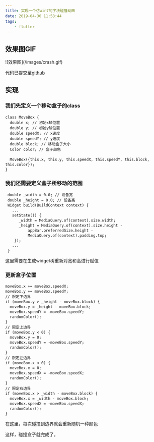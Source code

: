 ```yaml
---
title: 实现一个仿win7的字块碰撞动画
date: 2019-04-30 11:58:44
tags:
    - flutter
---
```


## 效果图GIF

<div>![效果图](/images/crash.gif)</div>

代码已提交至[github](https://github.com/sakurahe/flutter_animation/blob/master/lib/example/animate_demo.dart)

## 实现

### 我们先定义一个移动盒子的class

```
class MoveBox {
  double x; // 初始x轴位置
  double y; // 初始y轴位置
  double speedX; // x速度
  double speedY; // y速度
  double block; // 移动盒子大小
  Color color; // 盒子颜色

  MoveBox({this.x, this.y, this.speedX, this.speedY, this.block, this.color});
}
```

### 我们还需要定义盒子所移动的范围

```
 double _width = 0.0; // 设备宽
 double _height = 0.0; // 设备高
 Widget build(BuildContext context) {
   ...
   setState(() {
      _width = MediaQuery.of(context).size.width;
      _height = MediaQuery.of(context).size.height -
          appBar.preferredSize.height -
          MediaQuery.of(context).padding.top;
    });
   ...
 }
```

这里需要在生成widget树重新对宽和高进行赋值

### 更新盒子位置

```
moveBox.x += moveBox.speedX;
moveBox.y += moveBox.speedY;
// 限定下边界
if (moveBox.y > _height - moveBox.block) {
  moveBox.y = _height - moveBox.block;
  moveBox.speedY = -moveBox.speedY;
  randomColor();
}
// 限定上边界
if (moveBox.y < 0) {
  moveBox.y = 0;
  moveBox.speedY = -moveBox.speedY;
  randomColor();
}
// 限定左边界
if (moveBox.x < 0) {
  moveBox.x = 0;
  moveBox.speedX = -moveBox.speedX;
  randomColor();
}
// 限定右边界
if (moveBox.x > _width - moveBox.block) {
  moveBox.x = _width - moveBox.block;
  moveBox.speedX = -moveBox.speedX;
  randomColor();
}
```

在这里，每次碰撞到边界就会重新随机一种颜色

这样，碰撞盒子就完成了。
